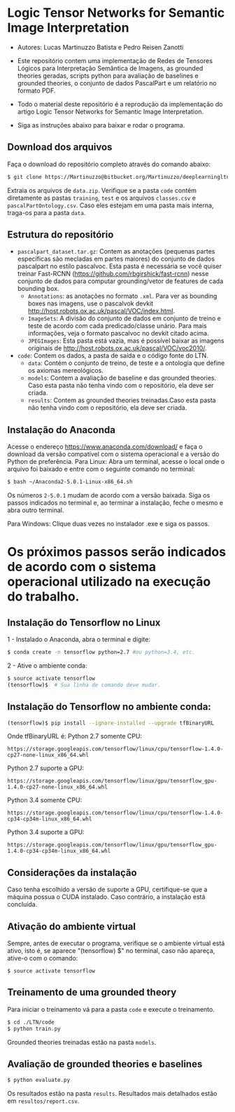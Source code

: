 # Logic Tensor Networks for Semantic Image Interpretation
 - Autores: Lucas Martinuzzo Batista e Pedro Reisen Zanotti

 - Este repositório contem uma implementação de Redes de Tensores Lógicos para Interpretação Semântica de Imagens, as grounded theories geradas, scripts python para avaliação de baselines e grounded theories, o conjunto de dados PascalPart e um relatório no formato PDF.
 - Todo o material deste repositório é a reprodução da implementação do artigo Logic Tensor Networks for Semantic Image Interpretation.
 - Siga as instruções abaixo para baixar e rodar o programa.

## Download dos arquivos
Faça o download do repositório completo através do comando abaixo:
```sh
$ git clone https://Martinuzzo@bitbucket.org/Martinuzzo/deeplearningltn.git
```
Extraia os arquivos de `data.zip`. Verifique se a pasta `code` contém diretamente as pastas `training`, `test` e os arquivos `classes.csv` e `pascalPartOntology.csv`. Caso eles estejam em uma pasta mais interna, traga-os para a pasta `data`.

## Estrutura do repositório
- `pascalpart_dataset.tar.gz`: Contem as anotações (pequenas partes específicas são mecladas em partes maiores) do conjunto de dados pascalpart no estilo pascalvoc. Esta pasta é necessária se você quiser treinar Fast-RCNN (https://github.com/rbgirshick/fast-rcnn) nesse conjunto de dados para computar grounding/vetor de features de cada bounding box.
    - `Annotations`: as anotações no formato `.xml`. Para ver as bounding boxes nas imagens, use o pascalvok devkit  http://host.robots.ox.ac.uk/pascal/VOC/index.html.
    - `ImageSets`: A divisão do conjunto de dados em conjunto de treino e teste de acordo com cada predicado/classe unário. Para mais informações, veja o formato pascalvoc no devkit citado acima.
    - `JPEGImages`: Esta pasta está vazia, mas é possível baixar as imagens originais de http://host.robots.ox.ac.uk/pascal/VOC/voc2010/.
- `code`: Contem os dados, a pasta de saída e o código fonte do LTN.
    - `data`: Contém o conjunto de treino, de teste e a ontologia que define os axiomas mereológicos.
    - `models`: Contem a avaliação de baseline e das grounded theories. Caso esta pasta não tenha vindo com o repositório, ela deve ser criada.
    - `results`: Contem as grounded theories treinadas.Caso esta pasta não tenha vindo com o repositório, ela deve ser criada.

## Instalação do Anaconda
Acesse o endereço https://www.anaconda.com/download/ e faça o download da versão compatível com o sistema operacional e a versão do Python de preferência.
Para Linux:
Abra um terminal, acesse o local onde o arquivo foi baixado e entre com o seguinte comando no terminal:
```sh
$ bash ~/Anaconda2-5.0.1-Linux-x86_64.sh
```
Os números `2-5.0.1` mudam de acordo com a versão baixada.
Siga os passos indicados no terminal e, ao terminar a instalação, feche o mesmo e abra outro terminal.

Para Windows:
Clique duas vezes no instalador .exe e siga os passos.

# Os próximos passos serão indicados de acordo com o sistema operacional utilizado na execução do trabalho.

## Instalação do Tensorflow no Linux
1 - Instalado o Anaconda, abra o terminal e digite:
```sh
$ conda create -n tensorflow python=2.7 #ou python=3.4, etc.
```
2 - Ative o ambiente conda:
```sh
$ source activate tensorflow
(tensorflow)$  # Sua linha de comando deve mudar.
```
## Instalação do Tensorflow no ambiente conda:
```sh
(tensorflow)$ pip install --ignore-installed --upgrade tfBinaryURL
```
Onde tfBinaryURL é:
Python 2.7 somente CPU:
```
https://storage.googleapis.com/tensorflow/linux/cpu/tensorflow-1.4.0-cp27-none-linux_x86_64.whl
```
Python 2.7 suporte a GPU:
```
https://storage.googleapis.com/tensorflow/linux/gpu/tensorflow_gpu-1.4.0-cp27-none-linux_x86_64.whl
```
Python 3.4 somente CPU:
```
https://storage.googleapis.com/tensorflow/linux/cpu/tensorflow-1.4.0-cp34-cp34m-linux_x86_64.whl
```
Python 3.4 suporte a GPU:
```
https://storage.googleapis.com/tensorflow/linux/gpu/tensorflow_gpu-1.4.0-cp34-cp34m-linux_x86_64.whl
```

## Considerações da instalação
Caso tenha escolhido a versão de suporte a GPU, certifique-se que a máquina possua o CUDA instalado. Caso contrário, a instalação está concluída.

## Ativação do ambiente virtual
Sempre, antes de executar o programa, verifique se o ambiente virtual está ativo, isto é, se aparece "(tensorflow) $" no terminal, caso não apareça, ative-o com o comando:

```
$ source activate tensorflow
```
## Treinamento de uma grounded theory
Para iniciar o treinamento vá para a pasta `code` e execute o treinamento.
```sh
$ cd ./LTN/code
$ python train.py
```
Grounded theories treinadas estão na pasta `models`.

## Avaliação de grounded theories e baselines
```sh
$ python evaluate.py
```
Os resultados estão na pasta `results`.
Resultados mais detalhados estão em `resultos/report.csv`.
